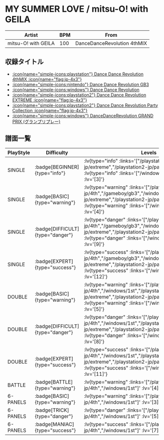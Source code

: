 # MY SUMMER LOVE / mitsu-O! with GEILA

|Artist|BPM|From|
|------|---|----|
|mitsu-O! with GEILA|100|DanceDanceRevolution 4thMIX|

## 収録タイトル

- [ :icon{name="simple-icons:playstation"} Dance Dance Revolution 4thMIX :icon{name="flag:jp-4x3"} ](/playstation-jp/4th)
- [ :icon{name="simple-icons:nintendo"} Dance Dance Revolution GB3](/gameboy/gb3)
- [ :icon{name="simple-icons:windows"} Dance Dance Revolution](/windows/1st)
- [ :icon{name="simple-icons:playstation2"} Dance Dance Revolution EXTREME :icon{name="flag:jp-4x3"} ](/playstation2-jp/extreme)
- [ :icon{name="simple-icons:playstation2"} Dance Dance Revolution Party Collection :icon{name="flag:jp-4x3"} ](/playstation2-jp/party)
- [ :icon{name="simple-icons:windows"} DanceDanceRevolution GRAND PRIX (グランプリプレー)](/windows/grand-prix)

## 譜面一覧

|PlayStyle|Difficulty|Levels|Notes|Movie|
|---------|----------|------|-----|-----|
|SINGLE| :badge[BEGINNER]{type="info"} | :lv{type="info" :links='["/playstation2-jp/extreme","/playstation2-jp/party"]' :lv='[1]'}  :lv{type="info" :links='["/windows/grand-prix"]' :lv='[3]'} |65/0||
|SINGLE| :badge[BASIC]{type="warning"} | :lv{type="warning" :links='["/playstation-jp/4th","/gameboy/gb3","/windows/1st","/playstation2-jp/extreme","/playstation2-jp/party"]' :lv='[3]'}  :lv{type="warning" :links='["/windows/grand-prix"]' :lv='[4]'} |117/0||
|SINGLE| :badge[DIFFICULT]{type="danger"} | :lv{type="danger" :links='["/playstation-jp/4th","/gameboy/gb3","/windows/1st","/playstation2-jp/extreme","/playstation2-jp/party"]' :lv='[6]'}  :lv{type="danger" :links='["/windows/grand-prix"]' :lv='[9]'} |189/0||
|SINGLE| :badge[EXPERT]{type="success"} | :lv{type="success" :links='["/playstation-jp/4th","/gameboy/gb3","/windows/1st","/playstation2-jp/extreme","/playstation2-jp/party"]' :lv='[9]'}  :lv{type="success" :links='["/windows/grand-prix"]' :lv='[12]'} |260/0||
|DOUBLE| :badge[BASIC]{type="warning"} | :lv{type="warning" :links='["/playstation-jp/4th","/windows/1st","/playstation2-jp/extreme","/playstation2-jp/party"]' :lv='[3]'}  :lv{type="warning" :links='["/windows/grand-prix"]' :lv='[5]'} |119/0||
|DOUBLE| :badge[DIFFICULT]{type="danger"} | :lv{type="danger" :links='["/playstation-jp/4th","/windows/1st","/playstation2-jp/extreme","/playstation2-jp/party"]' :lv='[5]'}  :lv{type="danger" :links='["/windows/grand-prix"]' :lv='[8]'} |186/0||
|DOUBLE| :badge[EXPERT]{type="success"} | :lv{type="success" :links='["/playstation-jp/4th","/windows/1st","/playstation2-jp/extreme","/playstation2-jp/party"]' :lv='[8]'}  :lv{type="success" :links='["/windows/grand-prix"]' :lv='[11]'} |244/0||
|BATTLE| :badge[BATTLE]{type="warning"} | :lv{type="warning" :links='["/playstation-jp/4th","/windows/1st"]' :lv='[4]'} |||
|6-PANELS| :badge[BASIC]{type="warning"} | :lv{type="warning" :links='["/playstation-jp/4th","/windows/1st"]' :lv='[3]'} |119/0||
|6-PANELS| :badge[TRICK]{type="danger"} | :lv{type="danger" :links='["/playstation-jp/4th","/windows/1st"]' :lv='[5]'} |186/0||
|6-PANELS| :badge[MANIAC]{type="success"} | :lv{type="success" :links='["/playstation-jp/4th","/windows/1st"]' :lv='[7]'} |246/0||
